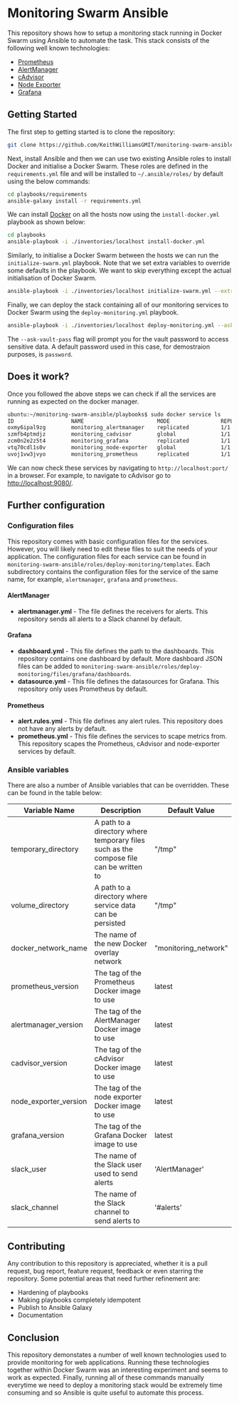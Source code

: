 # Monitoring Swarm Ansible

This repository shows how to setup a monitoring stack running in Docker Swarm using Ansible to automate the task. This stack consists of the following well known technologies:

+ [Prometheus](https://prometheus.io/)
+ [AlertManager](https://prometheus.io/docs/alerting/alertmanager/)
+ [cAdvisor](https://github.com/google/cadvisor)
+ [Node Exporter](https://github.com/prometheus/node_exporter)
+ [Grafana](https://grafana.com/)

## Getting Started

The first step to getting started is to clone the repository:

```bash
git clone https://github.com/KeithWilliamsGMIT/monitoring-swarm-ansible
```

Next, install Ansible and then we can use two existing Ansible roles to install Docker and initialise a Docker Swarm. These roles are defined in the `requirements.yml` file and will be installed to `~/.ansible/roles/` by default using the below commands:

```bash
cd playbooks/requirements
ansible-galaxy install -r requirements.yml
```

We can install [Docker](https://docs.docker.com/install/) on all the hosts now using the `install-docker.yml` playbook as shown below:

```bash
cd playbooks
ansible-playbook -i ./inventories/localhost install-docker.yml
```

Similarly, to initialise a Docker Swarm between the hosts we can run the `initialize-swarm.yml` playbook. Note that we set extra variables to override some defaults in the playbook. We want to skip everything except the actual initialisation of Docker Swarm.

```bash
ansible-playbook -i ./inventories/localhost initialize-swarm.yml --extra-vars="{'skip_engine': 'True', 'skip_group': 'True', 'skip_docker_py': 'True'}"
```

Finally, we can deploy the stack containing all of our monitoring services to Docker Swarm using the `deploy-monitoring.yml` playbook.

```bash
ansible-playbook -i ./inventories/localhost deploy-monitoring.yml --ask-vault-pass --ask-become-pass
```

The `--ask-vault-pass` flag will prompt you for the vault password to access sensitive data. A default password used in this case, for demostraion purposes, is `password`.

## Does it work?

Once you followed the above steps we can check if all the services are running as expected on the docker manager.

```bash
ubuntu:~/monitoring-swarm-ansible/playbooks$ sudo docker service ls
ID                  NAME                       MODE                REPLICAS            IMAGE                       PORTS
oxmy6ipal9zg        monitoring_alertmanager    replicated          1/1                 prom/alertmanager:latest    *:9093->9093/tcp
szmfb4ptmdjz        monitoring_cadvisor        global              1/1                 google/cadvisor:latest      *:9080->8080/tcp
zcm0n2e2z5t4        monitoring_grafana         replicated          1/1                 grafana/grafana:latest      *:3000->3000/tcp
vtq70cdl1s0v        monitoring_node-exporter   global              1/1                 prom/node-exporter:latest   *:9100->9100/tcp
uvoj1vw3jvyo        monitoring_prometheus      replicated          1/1                 prom/prometheus:latest      *:9090->9090/tcp
```

We can now check these services by navigating to `http://localhost:port/` in a browser. For example, to navigate to cAdvisor go to [http://localhost:9080/](http://localhost:9080/).

## Further configuration

### Configuration files

This repository comes with basic configuration files for the services. However, you will likely need to edit these files to suit the needs of your application. The configuration files for each service can be found in `monitoring-swarm-ansible/roles/deploy-monitoring/templates`. Each subdirectory contains the configuration files for the service of the same name, for example, `alertmanager`, `grafana` and `prometheus`.

#### AlertManager

+ **alertmanager.yml** - The file defines the receivers for alerts. This repository sends all alerts to a Slack channel by default.

#### Grafana

+ **dashboard.yml** - This file defines the path to the dashboards. This repository contains one dashboard by default. More dashboard JSON files can be added to `monitoring-swarm-ansible/roles/deploy-monitoring/files/grafana/dashboards`.
+ **datasource.yml** - This file defines the datasources for Grafana. This repository only uses Prometheus by default.

#### Prometheus

+ **alert.rules.yml** - This file defines any alert rules. This repository does not have any alerts by default.
+ **prometheus.yml** - This file defines the services to scape metrics from. This repository scapes the Prometheus, cAdvisor and node-exporter services by default.

### Ansible variables

There are also a number of Ansible variables that can be overridden. These can be found in the table below:

| Variable Name | Description | Default Value |
|---------------|-------------|---------------|
| temporary_directory | A path to a directory where temporary files such as the compose file can be written to | "/tmp" |
| volume_directory | A path to a directory where service data can be persisted | "/tmp" |
| docker_network_name | The name of the new Docker overlay network | "monitoring_network" |
| prometheus_version | The tag of the Prometheus Docker image to use | latest |
| alertmanager_version | The tag of the AlertManager Docker image to use | latest |
| cadvisor_version | The tag of the cAdvisor Docker image to use | latest |
| node_exporter_version | The tag of the node exporter Docker image to use | latest |
| grafana_version | The tag of the Grafana Docker image to use | latest |
| slack_user | The name of the Slack user used to send alerts | 'AlertManager' |
| slack_channel | The name of the Slack channel to send alerts to | '#alerts' |

## Contributing

Any contribution to this repository is appreciated, whether it is a pull request, bug report, feature request, feedback or even starring the repository. Some potential areas that need further refinement are:

+ Hardening of playbooks
+ Making playbooks completely idempotent
+ Publish to Ansible Galaxy
+ Documentation

## Conclusion

This repository demonstates a number of well known technologies used to provide monitoring for web applications. Running these technologies together within Docker Swarm was an interesting experiment and seems to work as expected. Finally, running all of these commands manually everytime we need to deploy a monitoring stack would be extremely time consuming and so Ansible is quite useful to automate this process.
